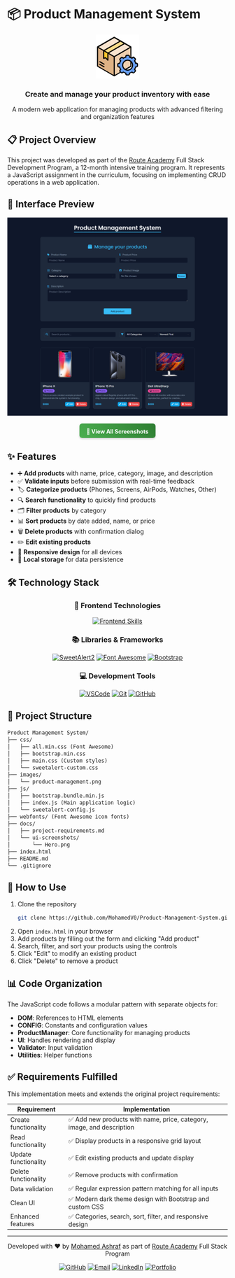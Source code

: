 # 📦 Product Management System

<div align="center">
  <img src="./images/product-management.png" alt="Product Management System Logo" width="100">
  <h3>Create and manage your product inventory with ease</h3>
  <p>A modern web application for managing products with advanced filtering and organization features</p>
</div>

## 📋 Project Overview

This project was developed as part of the [Route Academy](https://www.linkedin.com/company/routeacademy/) Full Stack Development Program, a 12-month intensive training program. It represents a JavaScript assignment in the curriculum, focusing on implementing CRUD operations in a web application.

## 💫 Interface Preview

<div align="center">
  <img src="docs/ui-screenshots/Hero.png" alt="Product Management System Interface" width="800">
  
  <a href="docs/ui-screenshots" style="display: inline-block; margin-top: 15px; padding: 8px 16px; background: linear-gradient(45deg, #4CAF50, #2E7D32); color: white; text-decoration: none; border-radius: 6px; font-weight: bold; box-shadow: 0 2px 4px rgba(0,0,0,0.2); transition: all 0.3s ease;">
    <span style="vertical-align: middle; font-size: 0.9em;">📸 View All Screenshots</span>
  </a>
</div>

## ✨ Features

- ➕ **Add products** with name, price, category, image, and description
- ✅ **Validate inputs** before submission with real-time feedback
- 🏷️ **Categorize products** (Phones, Screens, AirPods, Watches, Other)
- 🔍 **Search functionality** to quickly find products
- 🗂️ **Filter products** by category
- 📊 **Sort products** by date added, name, or price
- 🗑️ **Delete products** with confirmation dialog
- ✏️ **Edit existing products**
- 📱 **Responsive design** for all devices
- 💾 **Local storage** for data persistence

## 🛠️ Technology Stack

<div align="center">

### 🎨 Frontend Technologies
[![Frontend Skills](https://skillicons.dev/icons?i=html,css,js,bootstrap)](https://skillicons.dev)

### 📚 Libraries & Frameworks
[![SweetAlert2](https://img.shields.io/badge/SweetAlert2-8A2BE2?style=for-the-badge&logo=javascript&logoColor=white&style=plastic)](https://sweetalert2.github.io/)
[![Font Awesome](https://img.shields.io/badge/Font_Awesome-528DD7?style=for-the-badge&logo=font-awesome&logoColor=white&style=plastic)](https://fontawesome.com/)
[![Bootstrap](https://img.shields.io/badge/Bootstrap-7952B3?style=for-the-badge&logo=bootstrap&logoColor=white&style=plastic)](https://getbootstrap.com/)

### 💻 Development Tools
[![VSCode](https://img.shields.io/badge/VS_Code-007ACC?style=for-the-badge&logo=visual-studio-code&logoColor=white&style=plastic)](https://code.visualstudio.com/)
[![Git](https://img.shields.io/badge/Git-F05032?style=for-the-badge&logo=git&logoColor=white&style=plastic)](https://git-scm.com/)
[![GitHub](https://img.shields.io/badge/GitHub-181717?style=for-the-badge&logo=github&logoColor=white&style=plastic)](https://github.com/)

</div>

## 📁 Project Structure

```
Product Management System/
├── css/
│   ├── all.min.css (Font Awesome)
│   ├── bootstrap.min.css
│   ├── main.css (Custom styles)
│   └── sweetalert-custom.css
├── images/
│   └── product-management.png
├── js/
│   ├── bootstrap.bundle.min.js
│   ├── index.js (Main application logic)
│   └── sweetalert-config.js
├── webfonts/ (Font Awesome icon fonts)
├── docs/
│   ├── project-requirements.md
│   └── ui-screenshots/
│       └── Hero.png
├── index.html
├── README.md
└── .gitignore
```

## 🚀 How to Use

1. Clone the repository
   ```bash
   git clone https://github.com/MohamedV0/Product-Management-System.git
   ```
2. Open `index.html` in your browser
3. Add products by filling out the form and clicking "Add product"
4. Search, filter, and sort your products using the controls
5. Click "Edit" to modify an existing product
6. Click "Delete" to remove a product

## 📊 Code Organization

The JavaScript code follows a modular pattern with separate objects for:

- **DOM**: References to HTML elements
- **CONFIG**: Constants and configuration values
- **ProductManager**: Core functionality for managing products
- **UI**: Handles rendering and display
- **Validator**: Input validation
- **Utilities**: Helper functions

## ✅ Requirements Fulfilled

This implementation meets and extends the original project requirements:

| Requirement | Implementation |
|-------------|----------------|
| Create functionality | ✅ Add new products with name, price, category, image, and description |
| Read functionality | ✅ Display products in a responsive grid layout |
| Update functionality | ✅ Edit existing products and update display |
| Delete functionality | ✅ Remove products with confirmation |
| Data validation | ✅ Regular expression pattern matching for all inputs |
| Clean UI | ✅ Modern dark theme design with Bootstrap and custom CSS |
| Enhanced features | ✅ Categories, search, sort, filter, and responsive design |

---

<div align="center">
  <p>Developed with ❤️ by <a href="https://github.com/MohamedV0">Mohamed Ashraf</a> as part of <a href="https://www.linkedin.com/company/routeacademy/">Route Academy</a> Full Stack Program</p>
  <p>
    <a href="https://github.com/MohamedV0"><img src="https://img.shields.io/badge/GitHub-MohamedV0-181717?style=flat&logo=github&logoColor=white" alt="GitHub"></a>
    <a href="mailto:mohamed.ashraf.v0@gmail.com"><img src="https://img.shields.io/badge/Contact-Email-EA4335?style=flat&logo=gmail&logoColor=white" alt="Email"></a>
    <a href="https://www.linkedin.com/in/mohamed-ashraf-v0/"><img src="https://img.shields.io/badge/LinkedIn-Profile-0A66C2?style=flat&logo=linkedin&logoColor=white" alt="LinkedIn"></a>
    <a href="https://mohamedv0.netlify.app/"><img src="https://img.shields.io/badge/Portfolio-Website-00C7B7?style=flat&logo=netlify&logoColor=white" alt="Portfolio"></a>
  </p>
</div>